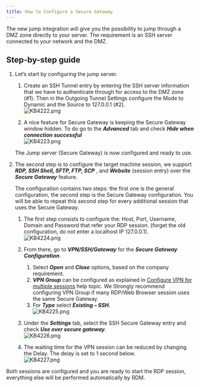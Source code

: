 ```yaml
---
title: How to Configure a Secure Gateway
---
```

The new jump integration will give you the possibility to jump through a DMZ zone directly to your server. The requirement is an SSH server connected to your network and the DMZ.

## Step-by-step guide

1. Let’s start by configuring the jump server.  

   1. Create an SSH Tunnel entry by entering the SSH server information that we have to authenticate through for access to the DMZ zone (#1). Then in the Outgoing Tunnel Settings configure the Mode to Dynamic and the Source to 127.0.0.1 (#2).  
   ![KB4222.png](/img/en/kb/KB4222.png)  

   2. A nice feature for Secure Gateway is keeping the Secure Gateway window hidden. To do go to the ***Advanced*** tab and check ***Hide when connection successful***  
   ![KB4223.png](/img/en/kb/KB4223.png)  

   The Jump server (Secure Gateway) is now configured and ready to use.  

2. The second step is to configure the target machine session, we support ***RDP, SSH Shell, SFTP, FTP, SCP*** , and ***Website*** (session entry) over the ***Secure Gateway*** feature.  

   The configuration contains two steps: the first one is the general configuration, the second step is the Secure Gateway configuration. You will be able to repeat this second step for every additional session that uses the Secure Gateway.  

   1. The first step consists to configure the: Host, Port, Username, Domain and Password that refer your RDP session. (forget the old configuration, do not enter a localhost IP 127.0.0.1).  
   ![KB4224.png](/img/en/kb/KB4224.png)  

   2. From there, go to ***VPN/SSH/Gateway*** for the ***Secure Gateway Configuration***.
      1. Select ***Open*** and ***Close*** options, based on the company requirement.
      2. ***VPN Group*** can be configured as explained in [Configure VPN for multiple sessions](https://helprdm.devolutions.net/kb_setvpnformultiplesessions.html) help topic.
      We Strongly recommend configuring VPN Group if many RDP/Web Browser session uses the same Secure Gateway.
      3. For ***Type*** select ***Existing – SSH***.  
         ![KB4225.png](/img/en/kb/KB4225.png)
   3. Under the ***Settings*** tab, select the SSH Secure Gateway entry and check ***Use over secure gateway***.  
      ![KB4226.png](/img/en/kb/KB4226.png)
   4. The waiting time for the VPN session can be reduced by changing the Delay. The delay is set to 1 second below.  
      ![KB4227.png](/img/en/kb/KB4227.png)  

Both sessions are configured and you are ready to start the RDP session, everything else will be performed automatically by RDM.